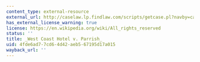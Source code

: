 ```yaml
---
content_type: external-resource
external_url: http://caselaw.lp.findlaw.com/scripts/getcase.pl?navby=case&court=us&vol=300&page=379
has_external_license_warning: true
license: https://en.wikipedia.org/wiki/All_rights_reserved
status: ''
title: _West Coast Hotel v. Parrish_
uid: 4fde6ad7-7cd6-4d42-aeb5-67195d17a015
wayback_url: ''
---
```

